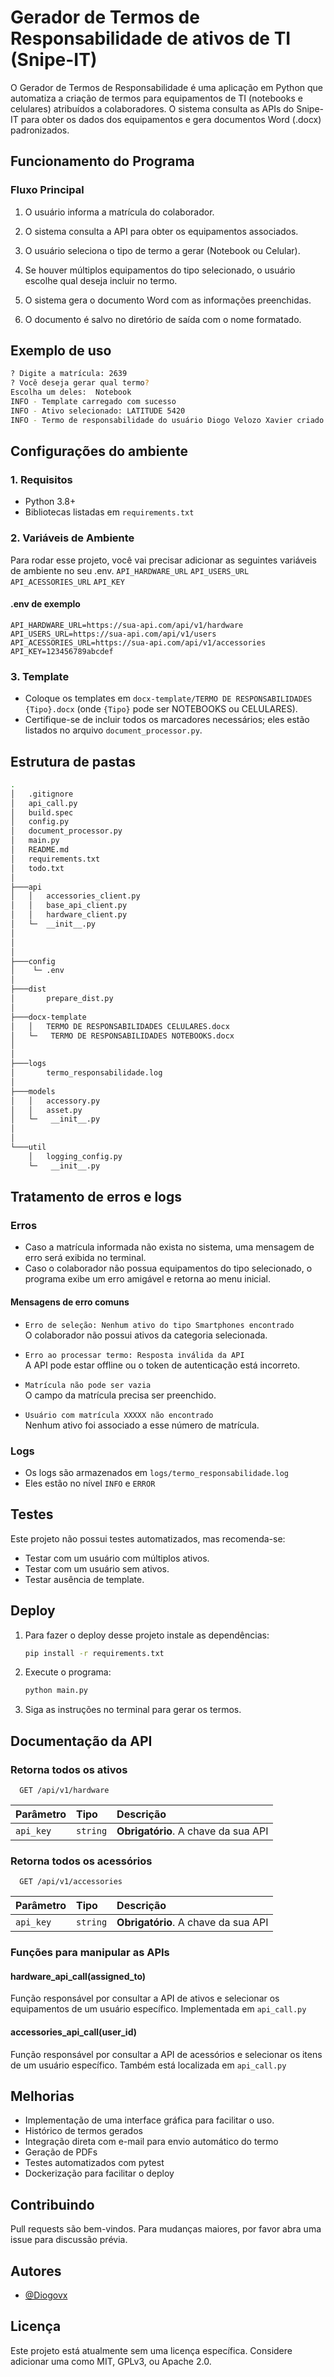 # Gerador de Termos de Responsabilidade de ativos de TI (Snipe-IT)

O Gerador de Termos de Responsabilidade é uma aplicação em Python que automatiza a criação de termos para equipamentos de TI (notebooks e celulares) atribuídos a colaboradores. O sistema consulta as APIs do Snipe-IT para obter os dados dos equipamentos e gera documentos Word (.docx) padronizados.

## Funcionamento do Programa

### Fluxo Principal

1. O usuário informa a matrícula do colaborador.

2. O sistema consulta a API para obter os equipamentos associados.

3. O usuário seleciona o tipo de termo a gerar (Notebook ou Celular).

4. Se houver múltiplos equipamentos do tipo selecionado, o usuário escolhe qual deseja incluir no termo.

5. O sistema gera o documento Word com as informações preenchidas.

6. O documento é salvo no diretório de saída com o nome formatado.

## Exemplo de uso

```bash
? Digite a matrícula: 2639
? Você deseja gerar qual termo?
Escolha um deles:  Notebook
INFO - Template carregado com sucesso
INFO - Ativo selecionado: LATITUDE 5420
INFO - Termo de responsabilidade do usuário Diogo Velozo Xavier criado!
```

## Configurações do ambiente

### 1. Requisitos

- Python 3.8+
- Bibliotecas listadas em `requirements.txt`

### 2. Variáveis de Ambiente

Para rodar esse projeto, você vai precisar adicionar as seguintes variáveis de ambiente no seu .env.
    `API_HARDWARE_URL`
    `API_USERS_URL`
    `API_ACESSORIES_URL`
    `API_KEY`

#### .env de exemplo

```.env
API_HARDWARE_URL=https://sua-api.com/api/v1/hardware
API_USERS_URL=https://sua-api.com/api/v1/users
API_ACESSORIES_URL=https://sua-api.com/api/v1/accessories
API_KEY=123456789abcdef
```

### 3. Template

- Coloque os templates em `docx-template/TERMO DE RESPONSABILIDADES {Tipo}.docx` (onde `{Tipo}` pode ser NOTEBOOKS ou CELULARES).
- Certifique-se de incluir todos os marcadores necessários; eles estão listados no arquivo `document_processor.py`.

## Estrutura de pastas

```bash
.
│   .gitignore
│   api_call.py
│   build.spec
│   config.py
│   document_processor.py
│   main.py
│   README.md
│   requirements.txt
│   todo.txt
│
├───api
│   │   accessories_client.py
│   │   base_api_client.py
│   │   hardware_client.py
│   └─  __init__.py
│
│
│
├───config
│    └─ .env
│
├───dist
│       prepare_dist.py
│
├───docx-template
│   │   TERMO DE RESPONSABILIDADES CELULARES.docx
│   └─   TERMO DE RESPONSABILIDADES NOTEBOOKS.docx
│
│
├───logs
│       termo_responsabilidade.log
│
├───models
│   │   accessory.py
│   │   asset.py
│   └─   __init__.py
│   
│
└───util
    │   logging_config.py
    └─   __init__.py


```

## Tratamento de erros e logs

### Erros

- Caso a matrícula informada não exista no sistema, uma mensagem de erro será exibida no terminal.
- Caso o colaborador não possua equipamentos do tipo selecionado, o programa exibe um erro amigável e retorna ao menu inicial.

#### Mensagens de erro comuns

- `Erro de seleção: Nenhum ativo do tipo Smartphones encontrado`  
  O colaborador não possui ativos da categoria selecionada.

- `Erro ao processar termo: Resposta inválida da API`  
  A API pode estar offline ou o token de autenticação está incorreto.

- `Matrícula não pode ser vazia`  
  O campo da matrícula precisa ser preenchido.

- `Usuário com matrícula XXXXX não encontrado`  
  Nenhum ativo foi associado a esse número de matrícula.

### Logs

- Os logs são armazenados em `logs/termo_responsabilidade.log`
- Eles estão no nível `INFO` e `ERROR`

## Testes

Este projeto não possui testes automatizados, mas recomenda-se:

- Testar com um usuário com múltiplos ativos.
- Testar com um usuário sem ativos.
- Testar ausência de template.

## Deploy

1. Para fazer o deploy desse projeto instale as dependências:

    ```bash
    pip install -r requirements.txt
    ```

2. Execute o programa:

    ```bash
    python main.py 
    ```

3. Siga as instruções no terminal para gerar os termos.

## Documentação da API

### Retorna todos os ativos

```http
  GET /api/v1/hardware
```

| Parâmetro   | Tipo       | Descrição                           |
| :---------- | :--------- | :---------------------------------- |
| `api_key` | `string` | **Obrigatório**. A chave da sua API |

### Retorna todos os acessórios

```http
  GET /api/v1/accessories
```

| Parâmetro   | Tipo       | Descrição                                   |
| :---------- | :--------- | :------------------------------------------ |
| `api_key`      | `string` | **Obrigatório**. A chave da sua API |

### Funções para manipular as APIs

#### hardware_api_call(assigned_to)

Função responsável por consultar a API de ativos e selecionar os equipamentos de um usuário específico. Implementada em `api_call.py`

#### accessories_api_call(user_id)

Função responsável por consultar a API de acessórios e selecionar os itens de um usuário específico. Também está localizada em `api_call.py`

## Melhorias

- Implementação de uma interface gráfica para facilitar o uso.
- Histórico de termos gerados
- Integração direta com e-mail para envio automático do termo
- Geração de PDFs
- Testes automatizados com pytest
- Dockerização para facilitar o deploy

## Contribuindo

Pull requests são bem-vindos. Para mudanças maiores, por favor abra uma issue para discussão prévia.

## Autores

- [@Diogovx](http://github.com/Diogovx)

## Licença

Este projeto está atualmente sem uma licença específica. Considere adicionar uma como MIT, GPLv3, ou Apache 2.0.
